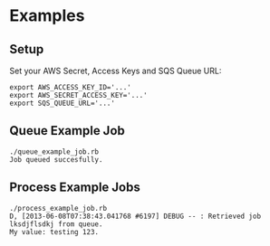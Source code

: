# Examples

## Setup

Set your AWS Secret, Access Keys and SQS Queue URL:

    export AWS_ACCESS_KEY_ID='...'
    export AWS_SECRET_ACCESS_KEY='...'
    export SQS_QUEUE_URL='...'

## Queue Example Job

    ./queue_example_job.rb
    Job queued succesfully.

## Process Example Jobs

    ./process_example_job.rb
    D, [2013-06-08T07:38:43.041768 #6197] DEBUG -- : Retrieved job lksdjflsdkj from queue.
    My value: testing 123.
